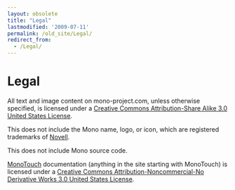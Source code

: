 ```yaml
---
layout: obsolete
title: "Legal"
lastmodified: '2009-07-11'
permalink: /old_site/Legal/
redirect_from:
  - /Legal/
---
```


Legal
=====

All text and image content on mono-project.com, unless otherwise specified, is licensed under a [Creative Commons Attribution-Share Alike 3.0 United States License](http://creativecommons.org/licenses/by-sa/3.0/us/).

This does not include the Mono name, logo, or icon, which are registered trademarks of [Novell](http://www.novell.com/linux).

This does not include Mono source code.

[MonoTouch]({{site.github.url}}/old_site/MonoTouch "MonoTouch") documentation (anything in the site starting with MonoTouch) is licensed under a [Creative Commons Attribution-Noncommercial-No Derivative Works 3.0 United States License](http://creativecommons.org/licenses/by-nc-nd/3.0/us/).

